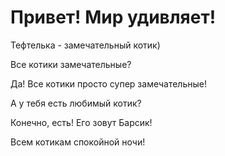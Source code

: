 # Привет! Мир удивляет!

Тефтелька - замечательный котик)

Все котики замечательные?

Да! Все котики просто супер замечательные!

А у тебя есть любимый котик?

Конечно, есть! Его зовут Барсик!

Всем котикам спокойной ночи!
